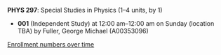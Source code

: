 **PHYS 297**: Special Studies in Physics (1–4 units, by 1)

- **001** (Independent Study) at 12:00 am–12:00 am on Sunday (location TBA) by Fuller, George Michael (A00353096)

[Enrollment numbers over time](./PHYS297.tsv)

